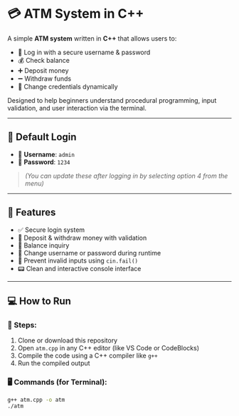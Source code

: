 # 💳 ATM System in C++

A simple **ATM system** written in **C++** that allows users to:

- 🔐 Log in with a secure username & password  
- 💰 Check balance  
- ➕ Deposit money  
- ➖ Withdraw funds  
- 🔄 Change credentials dynamically  

Designed to help beginners understand procedural programming, input validation, and user interaction via the terminal.

---

## 🔐 Default Login

- 👤 **Username**: `admin`  
- 🔑 **Password**: `1234`  

> *(You can update these after logging in by selecting option 4 from the menu)*

---

## 🧠 Features

- ✅ Secure login system  
- 💸 Deposit & withdraw money with validation  
- 🧾 Balance inquiry  
- 🔁 Change username or password during runtime  
- 🚫 Prevent invalid inputs using `cin.fail()`  
- 📟 Clean and interactive console interface  

---

## 💻 How to Run

### 🔧 Steps:

1. Clone or download this repository
2. Open `atm.cpp` in any C++ editor (like VS Code or CodeBlocks)
3. Compile the code using a C++ compiler like `g++`
4. Run the compiled output

### 🖥️ Commands (for Terminal):

```bash
g++ atm.cpp -o atm
./atm
